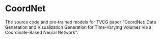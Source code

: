 # CoordNet

The source code and pre-trained models for TVCG paper "CoordNet: Data Generation and Visualization Generation for Time-Varying Volumes via a Coordinate-Based Neural Network".
